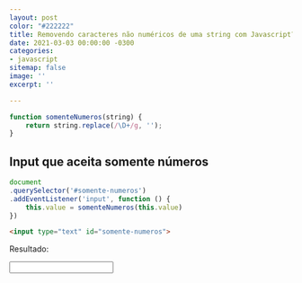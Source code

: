 ```yaml
---
layout: post
color: "#222222"
title: Removendo caracteres não numéricos de uma string com Javascript?
date: 2021-03-03 00:00:00 -0300
categories:
- javascript
sitemap: false
image: ''
excerpt: ''

---
```

```javascript
function somenteNumeros(string) {
    return string.replace(/\D+/g, '');
}
```

## Input que aceita somente números

```javascript
document
.querySelector('#somente-numeros')
.addEventListener('input', function () {
	this.value = somenteNumeros(this.value)
})
```

```html
<input type="text" id="somente-numeros">
```

Resultado: 
<script>
function somenteNumeros(string) {
return string.replace(/\\D+/g, '');
}

document.querySelector('#somente-numeros').addEventListener('input', function () {
this.value = somenteNumeros(this.value)
})
</script>

<input type="text" id="somente-numeros">
